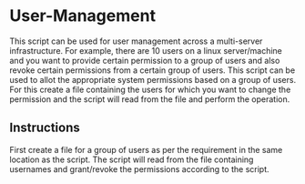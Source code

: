 # User-Management
This script can be used for user management across a multi-server infrastructure.
For example, there are 10 users on a linux server/machine and you want to provide certain permission to a group of users and also revoke certain permissions from a certain group of users. This script can be used to allot the appropriate system permissions based on a group of users. For this create a file containing the users for which you want to change the permission and the script will read from the file and perform the operation.

## Instructions
First create a file for a group of users as per the requirement in the same location as the script. The script will read from the file containing usernames and grant/revoke the permissions according to the script.
